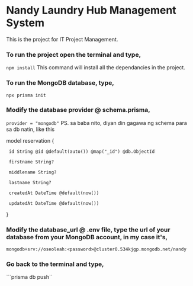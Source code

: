 # Nandy Laundry Hub Management System
This is the project for IT Project Management. 

### To run the project open the terminal and type,
``` npm install ```
This command will install all the dependancies in the project.

### To run the MongoDB database, type, 
``` npx prisma init ```

### Modify the database provider @ schema.prisma,
```provider = "mongodb"```
PS. sa baba nito, diyan din gagawa ng schema para sa db natin, like this 

model reservation { 

     id String @id @default(auto()) @map("_id") @db.ObjectId 

     firstname String? 
 
     middlename String? 

     lastname String? 

     createdAt DateTime @default(now()) 

     updatedAt DateTime @default(now()) 
 } 

### Modify the database_url @ .env file, type the url of your database from your MongoDB account, in my case it's,
```mongodb+srv://oseoleah:<password>@cluster0.534kjgp.mongodb.net/nandy```

### Go back to the terminal and type,
```prisma db push``

